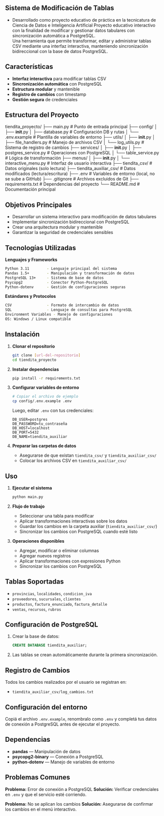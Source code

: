 
## Sistema de Modificación de Tablas

- Desarrollado como proyecto educativo de práctica en la tecnicatura de Ciencia de Datos e Inteligencia Artificial
Proyecto educativo interactivo con la finalidad de modificar y gestionar datos tabulares con sincronización automática a PostgreSQL.  
Una herramienta que permite transformar, editar y administrar tablas CSV mediante una interfaz interactiva, manteniendo sincronización bidireccional con la base de datos PostgreSQL.


## Características

- **Interfaz interactiva** para modificar tablas CSV  
- **Sincronización automática** con PostgreSQL  
- **Estructura modular** y mantenible  
- **Registro de cambios** con timestamp  
- **Gestión segura** de credenciales  


## Estructura del Proyecto

tiendita_proyecto/
├── main.py                      # Punto de entrada principal
├── config/
│   ├── **init**.py
│   ├── database.py              # Configuración DB y rutas
│   └── .env.example             # Plantilla de variables de entorno
├── utils/
│   ├── **init**.py
│   ├── file_handlers.py         # Manejo de archivos CSV
│   └── log_utils.py             # Sistema de registro de cambios
├── services/
│   ├── **init**.py
│   ├── postgres_service.py      # Operaciones con PostgreSQL
│   └── table_service.py         # Lógica de transformación
├── menus/
│   ├── **init**.py
│   └── interactive_menu.py      # Interfaz de usuario interactiva
├── tiendita_csv/                # Datos originales (solo lectura)
├── tiendita_auxiliar_csv/       # Datos modificados (lectura/escritura)
├── .env                         # Variables de entorno (local, no se sube a GitHub)
├── .gitignore                   # Archivos excluidos de Git
├── requirements.txt             # Dependencias del proyecto
└── README.md                    # Documentación principal


## Objetivos Principales

- Desarrollar un sistema interactivo para modificación de datos tabulares  
- Implementar sincronización bidireccional con PostgreSQL  
- Crear una arquitectura modular y mantenible  
- Garantizar la seguridad de credenciales sensibles  


## Tecnologías Utilizadas

**Lenguajes y Frameworks**
```bash
Python 3.11        - Lenguaje principal del sistema
Pandas 1.5+        - Manipulación y transformación de datos
PostgreSQL 13+     - Sistema de base de datos
Psycopg2           - Conector Python-PostgreSQL
Python-dotenv      - Gestión de configuraciones seguras
```

**Estándares y Protocolos**

```bash
CSV                - Formato de intercambio de datos
SQL                - Lenguaje de consultas para PostgreSQL
Environment Variables - Manejo de configuraciones
OS: Windows / Linux compatible
```


## Instalación

1. **Clonar el repositorio**

   ```bash
   git clone [url-del-repositorio]
   cd tiendita_proyecto
   ```

2. **Instalar dependencias**

   ```bash
   pip install -r requirements.txt
   ```

3. **Configurar variables de entorno**

   ```bash
   # Copiar el archivo de ejemplo
   cp config/.env.example .env
   ```

   Luego, editar `.env` con tus credenciales:

   ```env
   DB_USER=postgres
   DB_PASSWORD=tu_contraseña
   DB_HOST=localhost
   DB_PORT=5432
   DB_NAME=tiendita_auxiliar
   ```

4. **Preparar las carpetas de datos**

   * Asegurarse de que existan `tiendita_csv/` y `tiendita_auxiliar_csv/`
   * Colocar los archivos CSV en `tiendita_auxiliar_csv/`


## Uso

1. **Ejecutar el sistema**

   ```bash
   python main.py
   ```

2. **Flujo de trabajo**

   * Seleccionar una tabla para modificar
   * Aplicar transformaciones interactivas sobre los datos
   * Guardar los cambios en la carpeta auxiliar (`tiendita_auxiliar_csv/`)
   * Sincronizar los cambios con PostgreSQL cuando esté listo

3. **Operaciones disponibles**

   * Agregar, modificar o eliminar columnas
   * Agregar nuevos registros
   * Aplicar transformaciones con expresiones Python
   * Sincronizar los cambios con PostgreSQL


## Tablas Soportadas

* `provincias`, `localidades`, `condicion_iva`
* `proveedores`, `sucursales`, `clientes`
* `productos`, `factura_enunciado`, `factura_detalle`
* `ventas`, `recursos`, `rubros`


## Configuración de PostgreSQL

1. Crear la base de datos:

   ```sql
   CREATE DATABASE tiendita_auxiliar;
   ```

2. Las tablas se crean automáticamente durante la primera sincronización.


## Registro de Cambios

Todos los cambios realizados por el usuario se registran en:

* `tiendita_auxiliar_csv/log_cambios.txt`


## Configuración del entorno

Copiá el archivo `.env.example`, renombralo como `.env` y completá tus datos de conexión a PostgreSQL antes de ejecutar el proyecto.


## Dependencias

* **pandas** — Manipulación de datos
* **psycopg2-binary** — Conexión a PostgreSQL
* **python-dotenv** — Manejo de variables de entorno


## Problemas Comunes

**Problema:** Error de conexión a PostgreSQL
**Solución:** Verificar credenciales en `.env` y que el servicio esté corriendo.

**Problema:** No se aplican los cambios
**Solución:** Asegurarse de confirmar los cambios en el menú interactivo.